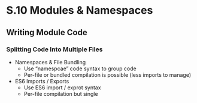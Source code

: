# S.10 Modules & Namespaces

## Writing Module Code

### Splitting Code Into Multiple Files

-   Namespaces & File Bundling
    -   Use “namespcae” code syntax to group code
    -   Per-file or bundled compilation is possible (less imports to manage)
-   ES6 Imports / Exports
    -   Use ES6 import / exprot syntax
    -   Per-file compilation but single <script> import
    -   Building via third-party tools (e.g. Webpack) is possible.

---

[<PREV](./230502.md) || [NEXT>](./230503.md)
